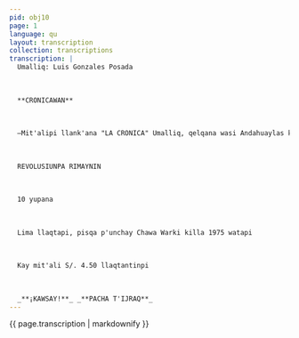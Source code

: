 ```yaml
---
pid: obj10
page: 1
language: qu
layout: transcription
collection: transcriptions
transcription: |
  Umalliq: Luis Gonzales Posada
  
  
  
  **CRONICAWAN**
  
  
  
  —Mit'alipi llank'ana "LA CRONICA" Umalliq, qelqana wasi Andahuaylas k’ijllupi 1472 Lima llaqtapi. Tiyanan: Paseo de la República 291 yupanayuq, isqon ñiqe patapi. Tel.: 283460 Editorial Viru S.A., ruwasqan.
  
  
  
  REVOLUSIUNPA RIMAYNIN
  
  
  
  10 yupana
  
  
  
  Lima llaqtapi, pisqa p'unchay Chawa Warki killa 1975 watapi
  
  
  
  Kay mit'ali S/. 4.50 llaqtantinpi
  
  
  
  _**¡KAWSAY!**_ _**PACHA T'IJRAQ**_
---
```


{{ page.transcription | markdownify }}
